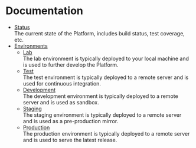# Documentation

- [Status](status/index.md)<br>The current state of the Platform, includes build status, test coverage, etc.
- [Environments](env/index.md)
  - [Lab](env/lab/index.md)<br>The lab environment is typically deployed to your local machine and is used to further develop the Platform.
  - [Test](env/test/index.md)<br>The test environment is typically deployed to a remote server and is used for continuous integration.
  - [Development](env/dev/index.md)<br>The development environment is typically deployed to a remote server and is used as sandbox.
  - [Staging](env/stag/index.md)<br>The staging environment is typically deployed to a remote server and is used as a pre-production mirror.
  - [Production](env/prod/index.md)<br>The production environment is typically deployed to a remote server and is used to serve the latest release.
